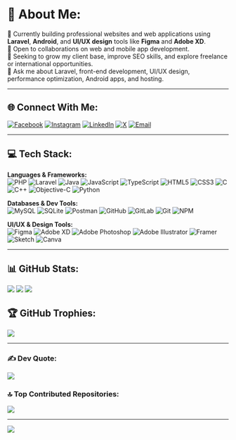 # 💫 About Me:
🔭 Currently building professional websites and web applications using **Laravel**, **Android**, and **UI/UX design** tools like **Figma** and **Adobe XD**.<br>
👯 Open to collaborations on web and mobile app development.<br>
🤝 Seeking to grow my client base, improve SEO skills, and explore freelance or international opportunities.<br>
💬 Ask me about Laravel, front-end development, UI/UX design, performance optimization, Android apps, and hosting.

---

## 🌐 Connect With Me:
[![Facebook](https://img.shields.io/badge/Facebook-%231877F2.svg?logo=Facebook&logoColor=white)](https://facebook.com/pulokbiswas24Dec)
[![Instagram](https://img.shields.io/badge/Instagram-%23E4405F.svg?logo=Instagram&logoColor=white)](https://instagram.com/pulokbiswas_)
[![LinkedIn](https://img.shields.io/badge/LinkedIn-%230077B5.svg?logo=linkedin&logoColor=white)](https://linkedin.com/in/pulokbiswas)
[![X](https://img.shields.io/badge/X-black.svg?logo=X&logoColor=white)](https://x.com/pulok_b)
[![Email](https://img.shields.io/badge/Email-D14836?logo=gmail&logoColor=white)](mailto:pulok.contact@gmail.com)

---

## 💻 Tech Stack:
**Languages & Frameworks:**  
![PHP](https://img.shields.io/badge/php-%23777BB4.svg?style=for-the-badge&logo=php&logoColor=white)
![Laravel](https://img.shields.io/badge/laravel-%23FF2D20.svg?style=for-the-badge&logo=laravel&logoColor=white)
![Java](https://img.shields.io/badge/java-%23ED8B00.svg?style=for-the-badge&logo=openjdk&logoColor=white)
![JavaScript](https://img.shields.io/badge/javascript-%23323330.svg?style=for-the-badge&logo=javascript&logoColor=%23F7DF1E)
![TypeScript](https://img.shields.io/badge/typescript-%23007ACC.svg?style=for-the-badge&logo=typescript&logoColor=white)
![HTML5](https://img.shields.io/badge/html5-%23E34F26.svg?style=for-the-badge&logo=html5&logoColor=white)
![CSS3](https://img.shields.io/badge/css3-%231572B6.svg?style=for-the-badge&logo=css3&logoColor=white)
![C](https://img.shields.io/badge/c-%2300599C.svg?style=for-the-badge&logo=c&logoColor=white)
![C++](https://img.shields.io/badge/c++-%2300599C.svg?style=for-the-badge&logo=c%2B%2B&logoColor=white)
![Objective-C](https://img.shields.io/badge/OBJECTIVE--C-%233A95E3.svg?style=for-the-badge&logo=apple&logoColor=white)
![Python](https://img.shields.io/badge/python-3670A0?style=for-the-badge&logo=python&logoColor=ffdd54)

**Databases & Dev Tools:**  
![MySQL](https://img.shields.io/badge/mysql-4479A1.svg?style=for-the-badge&logo=mysql&logoColor=white)
![SQLite](https://img.shields.io/badge/sqlite-%2307405e.svg?style=for-the-badge&logo=sqlite&logoColor=white)
![Postman](https://img.shields.io/badge/Postman-FF6C37?style=for-the-badge&logo=postman&logoColor=white)
![GitHub](https://img.shields.io/badge/github-%23121011.svg?style=for-the-badge&logo=github&logoColor=white)
![GitLab](https://img.shields.io/badge/gitlab-%23181717.svg?style=for-the-badge&logo=gitlab&logoColor=white)
![Git](https://img.shields.io/badge/git-%23F05033.svg?style=for-the-badge&logo=git&logoColor=white)
![NPM](https://img.shields.io/badge/NPM-%23CB3837.svg?style=for-the-badge&logo=npm&logoColor=white)

**UI/UX & Design Tools:**  
![Figma](https://img.shields.io/badge/figma-%23F24E1E.svg?style=for-the-badge&logo=figma&logoColor=white)
![Adobe XD](https://img.shields.io/badge/Adobe%20XD-470137?style=for-the-badge&logo=Adobe%20XD&logoColor=#FF61F6)
![Adobe Photoshop](https://img.shields.io/badge/adobe%20photoshop-%2331A8FF.svg?style=for-the-badge&logo=adobe%20photoshop&logoColor=white)
![Adobe Illustrator](https://img.shields.io/badge/adobe%20illustrator-%23FF9A00.svg?style=for-the-badge&logo=adobe%20illustrator&logoColor=white)
![Framer](https://img.shields.io/badge/Framer-black?style=for-the-badge&logo=framer&logoColor=blue)
![Sketch](https://img.shields.io/badge/Sketch-FFB387?style=for-the-badge&logo=sketch&logoColor=black)
![Canva](https://img.shields.io/badge/Canva-%2300C4CC.svg?style=for-the-badge&logo=Canva&logoColor=white)

---

## 📊 GitHub Stats:
![](https://github-readme-stats.vercel.app/api?username=pulokb&theme=blue-green&hide_border=false&include_all_commits=true&count_private=true)
![](https://nirzak-streak-stats.vercel.app/?user=pulokb&theme=blue-green&hide_border=false)
![](https://github-readme-stats.vercel.app/api/top-langs/?username=pulokb&theme=blue-green&hide_border=false&layout=compact)

## 🏆 GitHub Trophies:
![](https://github-profile-trophy.vercel.app/?username=pulokb&theme=onedark&no-frame=false&no-bg=false&margin-w=4)

---

### ✍️ Dev Quote:
![](https://quotes-github-readme.vercel.app/api?type=horizontal&theme=dark)

### 🔝 Top Contributed Repositories:
![](https://github-contributor-stats.vercel.app/api?username=pulokb&limit=5&theme=great-gatsby&combine_all_yearly_contributions=true)

---

[![](https://visitcount.itsvg.in/api?id=pulokb&icon=5&color=12)](https://visitcount.itsvg.in)

<!-- Proudly customized by Pulok with 💙 using GPRM: https://gprm.itsvg.in -->
